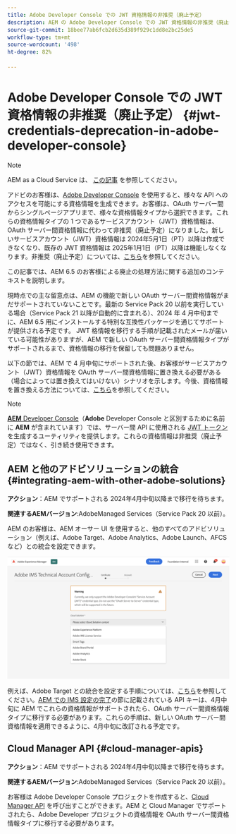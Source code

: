 ```yaml
---
title: Adobe Developer Console での JWT 資格情報の非推奨（廃止予定）
description: AEM の Adobe Developer Console での JWT 資格情報の非推奨（廃止予定）の影響について説明します。
source-git-commit: 18bee77ab6fcb2d635d389f929c1dd8e2bc25de5
workflow-type: tm+mt
source-wordcount: '498'
ht-degree: 82%

---
```



# Adobe Developer Console での JWT 資格情報の非推奨（廃止予定） {#jwt-credentials-deprecation-in-adobe-developer-console}

>[!NOTE]
> AEM as a Cloud Service は、 [この記事](https://experienceleague.adobe.com/docs/experience-manager-cloud-service/content/security/jwt-credentials-deprecation-in-adobe-developer-console.html) を参照してください。

アドビのお客様は、[Adobe Developer Console](https://developer.adobe.com/console) を使用すると、様々な API へのアクセスを可能にする資格情報を生成できます。お客様は、OAuth サーバー間からシングルページアプリまで、様々な資格情報タイプから選択できます。これらの資格情報タイプの 1 つであるサービスアカウント（JWT）資格情報は、OAuth サーバー間資格情報に代わって非推奨（廃止予定）になりました。新しいサービスアカウント（JWT）資格情報は 2024年5月1日（PT）以降は作成できなくなり、既存の JWT 資格情報は 2025年1月1日（PT）以降は機能しなくなります。非推奨（廃止予定）については、[こちら](https://developer.adobe.com/developer-console/docs/guides/authentication/ServerToServerAuthentication/migration/)を参照してください。

この記事では、AEM 6.5 のお客様による廃止の処理方法に関する追加のコンテキストを説明します。

現時点での主な留意点は、AEM の機能で新しい OAuth サーバー間資格情報がまだサポートされていないことです。最新の Service Pack 20 以前を実行している場合（Service Pack 21 以降が自動的に含まれる）、2024 年 4 月中旬までに、AEM 6.5 用にインストールする特別な互換性パッケージを通じてサポートが提供される予定です。 JWT 格情報を移行する手順が記載されたメールが届いている可能性がありますが、AEM で新しい OAuth サーバー間資格情報タイプがサポートされるまで、資格情報の移行を保留しても問題ありません。

以下の節では、AEM で 4 月中旬にサポートされた後、お客様がサービスアカウント（JWT）資格情報を OAuth サーバー間資格情報に置き換える必要がある（場合によっては置き換えてはいけない）シナリオを示します。今後、資格情報を置き換える方法については、[こちら](https://developer.adobe.com/developer-console/docs/guides/authentication/ServerToServerAuthentication/migration/#migration-overview)を参照してください。

>[!NOTE]
>
>[**AEM** Developer Console](https://experienceleague.adobe.com/docs/experience-manager-cloud-service/content/implementing/developing/development-guidelines.html#crxde-lite-and-developer-console)（**Adobe** Developer Console と区別するために名前に **AEM** が含まれています）では、サーバー間 API に使用される [JWT トークン](https://experienceleague.adobe.com/docs/experience-manager-cloud-service/content/implementing/developing/generating-access-tokens-for-server-side-apis.html?lang=ja)を生成するユーティリティを提供します。これらの資格情報は非推奨（廃止予定）ではなく、引き続き使用できます。


## AEM と他のアドビソリューションの統合 {#integrating-aem-with-other-adobe-solutions}

**アクション**：AEM でサポートされる 2024年4月中旬以降まで移行を待ちます。

**関連するAEMバージョン**:AdobeManaged Services（Service Pack 20 以前）。


AEM のお客様は、AEM オーサー UI を使用すると、他のすべてのアドビソリューション（例えば、Adobe Target、Adobe Analytics、Adobe Launch、AFCS など）との統合を設定できます。

![AEM と他のソリューションの統合](/help/sites-administering/assets/jwt-deprecation.png)

例えば、Adobe Target との統合を設定する手順については、[こちら](https://docs.mktossl.com/docs/experience-manager-cloud-service/content/sites/integrations/integration-adobe-target-ims.html?lang=ja)を参照してください。[AEM での IMS 設定の完了](https://docs.mktossl.com/docs/experience-manager-cloud-service/content/sites/integrations/integration-adobe-target-ims.html?lang=ja#completing-the-ims-configuration-in-aem)の節に記載されている API キーは、4月中旬に AEM でこれらの資格情報がサポートされたら、OAuth サーバー間資格情報タイプに移行する必要があります。これらの手順は、新しい OAuth サーバー間資格情報を適用できるように、4月中旬に改訂される予定です。

## Cloud Manager API {#cloud-manager-apis}

**アクション**：AEM でサポートされる 2024年4月中旬以降まで移行を待ちます。

**関連するAEMバージョン**:AdobeManaged Services（Service Pack 20 以前）。

お客様は Adobe Developer Console プロジェクトを作成すると、[Cloud Manager API](https://developer.adobe.com/experience-cloud/cloud-manager/guides/getting-started/create-api-integration/) を呼び出すことができます。AEM と Cloud Manager でサポートされたら、Adobe Developer プロジェクトの資格情報を OAuth サーバー間資格情報タイプに移行する必要があります。
